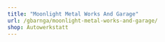 ```yaml
---
title: "Moonlight Metal Works And Garage"
url: /gbarnga/moonlight-metal-works-and-garage/
shop: Autowerkstatt
---
```

